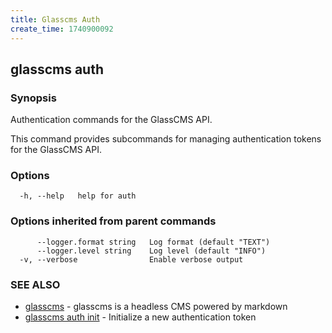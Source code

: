 ```yaml
---
title: Glasscms Auth
create_time: 1740900092
---
```

## glasscms auth



### Synopsis

Authentication commands for the GlassCMS API.

This command provides subcommands for managing authentication tokens for the GlassCMS API.


### Options

```
  -h, --help   help for auth
```

### Options inherited from parent commands

```
      --logger.format string   Log format (default "TEXT")
      --logger.level string    Log level (default "INFO")
  -v, --verbose                Enable verbose output
```

### SEE ALSO

* [glasscms](glasscms.md)	 - glasscms is a headless CMS powered by markdown
* [glasscms auth init](glasscms_auth_init.md)	 - Initialize a new authentication token

